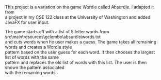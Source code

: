 This project is a variation on the game Wordle called Absurdle. I adapted it from  
a project in my CSE 122 class at the University of Washington and added JavaFX for user input.  


The game starts off with a list of 5 letter words from src\main\resources\gclembo\absurdle\words.txt <br />
and cuts words when he user makes a guess. The game takes all remaining words and creates a Wordle style <br />
pattern based on the user guess for each word. It then chooses the largest list of words with the same <br />
pattern and replaces the old list of words with this list. The user is then shown the pattern associated <br />
with the remaining words. <br />
